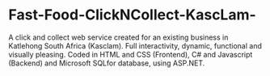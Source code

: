 # Fast-Food-ClickNCollect-KascLam-
A click and collect web service created for an existing business in Katlehong South Africa (Kasclam). Full interactivity, dynamic, functional and visually pleasing.
Coded in HTML and CSS (Frontend), C# and Javascript (Backend) and Microsoft SQLfor database, using ASP.NET. 
